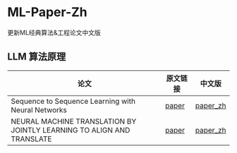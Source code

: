 # ML-Paper-Zh

更新ML经典算法&amp;工程论文中文版

## LLM 算法原理

| 论文                                                                  | 原文链接 | 中文版                                                                                                    |
| --------------------------------------------------------------------- | -------- | --------------------------------------------------------------------------------------------------------- |
| Sequence to Sequence Learning with Neural Networks                    | [paper](https://github.com/Daniel-Xing/ML-Paper-Zh/blob/main/LLM/Sequence%20to%20Sequence%20Learning%20with%20Neural%20Networks.pdf) | [paper_zh](https://github.com/Daniel-Xing/ML-Paper-Zh/blob/main/LLM/Sequence%20to%20Sequence%20Learning%20with%20Neural%20Networks.md)                                   |
| NEURAL MACHINE TRANSLATION BY JOINTLY LEARNING TO ALIGN AND TRANSLATE | [paper](https://github.com/Daniel-Xing/ML-Paper-Zh/blob/main/LLM/NEURAL%20MACHINE%20TRANSLATION%20BY%20JOINTLY%20LEARNING%20TO%20ALIGN%20AND%20TRANSLATE.pdf) | [paper_zh](https://github.com/Daniel-Xing/ML-Paper-Zh/blob/main/LLM/PaperGallery%20-%20Neural%20Machine%20Translation%20by%20Jointly%20Learning%20to%20Align%20and%20Translate.md) |
